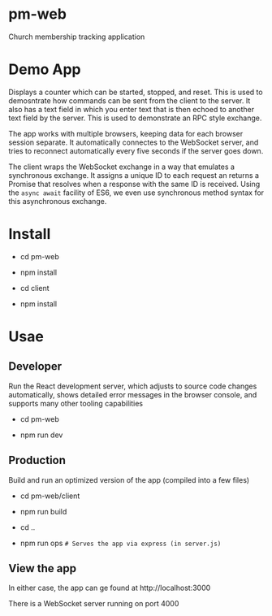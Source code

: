 # pm-web
Church membership tracking application

# Demo App
Displays a counter which can be started, stopped, and reset. This is used to demosntrate how commands can be sent from the client to the server. It also has a text field in which you enter text that is then echoed to another text field by the server. This is used to demonstrate an RPC style exchange.

The app works with multiple browsers, keeping data for each browser session separate. It automatically connectes to the WebSocket server, and tries to reconnect automatically every five seconds if the server goes down.

The client wraps the WebSocket exchange in a way that emulates a synchronous exchange. It assigns a unique ID to each request an returns a Promise that resolves when a response with the same ID is received. Using the `async await` facility of ES6, we even use synchronous method syntax for this asynchronous exchange.

# Install
* cd pm-web

* npm install

* cd client

* npm install

# Usae
## Developer
Run the React development server, which adjusts to source code changes automatically, shows detailed error messages in the browser console, and supports many other tooling capabilities
* cd pm-web 

* npm run dev

## Production
Build and run an optimized version of the app (compiled into a few files)
* cd pm-web/client

* npm run build

* cd ..

* npm run ops `# Serves the app via express (in server.js)`

## View the app
In either case, the app can ge found at http://localhost:3000

There is a WebSocket server running on port 4000
